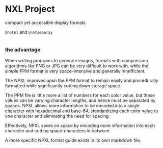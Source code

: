 # **NXL Project**
compact yet accessible display formats

`@nptnl` and `@notseanray`
#
### **the advantage**
When writing programs to generate images, formats with compression algorithms like PNG or JPG can be very difficult to work with, while the simple PPM format is very space-intensive and generally innefficient.

The NPXL improves upon the PPM format to remain easily and procedurally formatted while significantly cutting down storage space.

The PPM file is little more a list of numbers for each color value, but these values can be varying character lengths, and hence must be separated by spaces. NPXL allows more information to be encoded into a single character with hexadecimal and base-64, standardizing each color value to one character and eliminating the need for spacing.

Effectively, NPXL saves on space by encoding more information into each character and cutting space-characters in between.

A more specific NPXL format guide exists in its own markdown file.